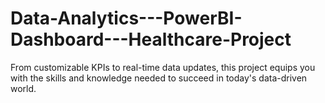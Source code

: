 # Data-Analytics---PowerBI-Dashboard---Healthcare-Project
From customizable KPIs to real-time data updates, this project equips you with the skills and knowledge needed to succeed in today's data-driven world. 
